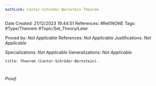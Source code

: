 ```yaml
---
mathLink: Cantor-Schröder-Bernstein Theorem
---
```


<div class="topSpace"></div>

Date Created: 21/12/2023 19:44:51
References: #Ref/NONE
Tags: #Type/Theorem #Topic/Set_Theory/Later

Proved by: <i>Not Applicable</i>
References: <i>Not Applicable</i>
Justifications: <i>Not Applicable</i>

Specializations: <i>Not Applicable</i>
Generalizations: <i>Not Applicable</i>

``` ad-Theorem
title: Theorem (Cantor-Schröder-Bernstein).



```

<i>Proof.</i> 
